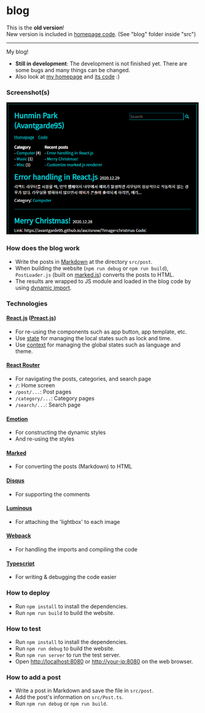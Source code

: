# blog

This is the **old version**!  
New version is included in [homepage code](https://github.com/Avantgarde95/Avantgarde95.github.io). (See "blog" folder inside "src")

-----

My blog!

- **Still in development**: The development is not finished yet. There are some bugs and many things can be changed.
- Also look at [my homepage](https://avantgarde95.github.io) and [its code](https://github.com/Avantgarde95/Avantgarde95.github.io) :)

### Screenshot(s)

![Post](https://raw.githubusercontent.com/Avantgarde95/blog/master/Screenshot.png)

### How does the blog work
- Write the posts in [Markdown](https://en.wikipedia.org/wiki/Markdown) at the directory `src/post`.
- When building the website (`npm run debug` or `npm run build`), `PostLoader.js` (built on [marked.js](https://marked.js.org/)) converts the posts to HTML.
- The results are wrapped to JS module and loaded in the blog code by using [dynamic import](https://webpack.js.org/guides/code-splitting/#dynamic-imports).

### Technologies
#### [React.js](https://reactjs.org/) ([Preact.js](https://preactjs.com/))
- For re-using the components such as app button, app template, etc.
- Use [state](https://reactjs.org/docs/hooks-state.html) for managing the local states such as lock and time.
- Use [context](https://reactjs.org/docs/context.html) for managing the global states such as language and theme.

#### [React Router](https://reacttraining.com/blog/react-router-v6-pre/)
- For navigating the posts, categories, and search page
- `/`: Home screen
- `/post/...`: Post pages
- `/category/...`: Category pages
- `/search/...`: Search page

#### [Emotion](https://emotion.sh/)
- For constructing the dynamic styles
- And re-using the styles

#### [Marked](https://marked.js.org/)
- For converting the posts (Markdown) to HTML

#### [Disqus](https://disqus.com/)
- For supporting the comments

#### [Luminous](https://github.com/imgix/luminous)
- For attaching the 'lightbox' to each image

#### [Webpack](https://webpack.js.org/)
- For handling the imports and compiling the code

#### [Typescript](https://www.typescriptlang.org/)
- For writing & debugging the code easier

### How to deploy
- Run `npm install` to install the dependencies.
- Run `npm run build` to build the website.

### How to test
- Run `npm install` to install the dependencies.
- Run `npm run debug` to build the website.
- Run `npm run server` to run the test server.
- Open <http://localhost:8080> or <http://your-ip:8080> on the web browser.

### How to add a post
- Write a post in Markdown and save the file in `src/post`.
- Add the post's information on `src/Post.ts`.
- Run `npm run debug` or `npm run build`.
